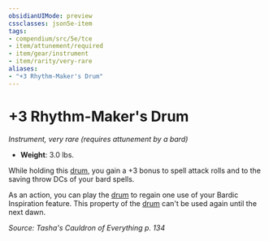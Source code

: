 ```yaml
---
obsidianUIMode: preview
cssclasses: json5e-item
tags:
- compendium/src/5e/tce
- item/attunement/required
- item/gear/instrument
- item/rarity/very-rare
aliases: 
- "+3 Rhythm-Maker's Drum"
---
```

# +3 Rhythm-Maker's Drum
*Instrument, very rare (requires attunement by a bard)*  

- **Weight**: 3.0 lbs.

While holding this [drum](/Systems/5e/items/drum.md), you gain a +3 bonus to spell attack rolls and to the saving throw DCs of your bard spells.

As an action, you can play the [drum](/Systems/5e/items/drum.md) to regain one use of your Bardic Inspiration feature. This property of the [drum](/Systems/5e/items/drum.md) can't be used again until the next dawn.

*Source: Tasha's Cauldron of Everything p. 134*